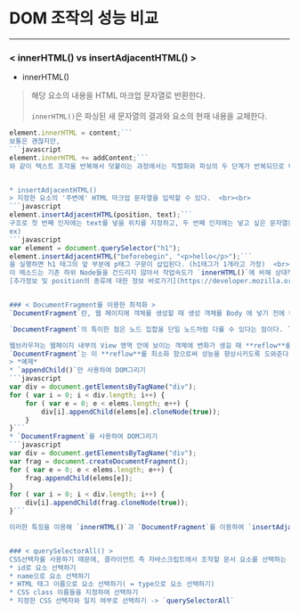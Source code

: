 # DOM 조작의 성능 비교  
---
### < innerHTML() vs insertAdjacentHTML() >

* innerHTML()  
> 해당 요소의 내용을 HTML 마크업 문자열로 반환한다.  <br><br>
`innerHTML()`은 파싱된 새 문자열의 결과와 요소의 현재 내용을 교체한다.<br>
```javascript
element.innerHTML = content;```
보통은 괜찮지만,  
```javascript
element.innerHTML += addContent;```  
와 같이 텍스트 조각을 반복해서 덧붙이는 과정에서는 직렬화와 파싱의 두 단계가 반복되므로 비효율적이다. <br>


* insertAdjacentHTML()  
> 지정한 요소의 '주변에' HTML 마크업 문자열을 입력할 수 있다.  <br><br>
```javascript
element.insertAdjacentHTML(position, text);```  
구조로 첫 번째 인자에는 text를 넣을 위치를 지정하고, 두 번째 인자에는 넣고 싶은 문자열을 쓴다.<br><br>
ex)  
```javascript
var element = document.querySelector("h1");  
element.insertAdjacentHTML("beforebegin", "<p>hello</p>");```  
을 실행하면 h1 태그의 앞 부분에 p태그 구문이 삽입된다. (h1태그가 1개라고 가정)  <br><br>
이 메소드는 기존 하위 Node들을 건드리지 않아서 작업속도가 `innerHTML()`에 비해 상대적으로 빠르다.  <br><br>
[추가정보 및 position의 종류에 대한 정보 바로가기](https://developer.mozilla.org/ko/docs/Web/API/Element/insertAdjacentHTML)


### < DocumentFragment를 이용한 최적화 >
`DocumentFragment`란, 웹 페이지에 객체를 생성할 때 생성 객체를 Body 에 넣기 전에 미리 만들어 두는 것을 말한다. 즉, 다른 노드를 담는 임시 컨테이너 역할을 하는 특수 목적 노드.<br>

`DocumentFragment`의 특이한 점은 노드 집합을 단일 노드처럼 다룰 수 있다는 점이다. `DocumentFragment`를 `appendChild()`, `insertBefore()`, `replaceChild()`에 인자로 넘기면 해당 객체가 아닌 자식 객체가 문서에 삽입된다.

웹브라우저는 웹페이지 내부의 View 영역 안에 보이는 객체에 변화가 생길 때 **reflow**를 하게 된다. **reflow**란, 한 객체의 크기가 변경될 경우 다른 여러 객체들의 크기도 함께 영향 받을 수 있는데, 이런 것들을 재조정 하는 과정이다.  
`DocumentFragment`는 이 **reflow**를 최소화 함으로써 성능을 향상시키도록 도와준다.  
> *예제*  
* `appendChild()`만 사용하여 DOM그리기   
```javascript
var div = document.getElementsByTagName("div");  
for ( var i = 0; i < div.length; i++) {  
    for ( var e = 0; e < elems.length; e++) {  
        div[i].appendChild(elems[e].cloneNode(true));  
    }  
}```  
* `DocumentFragment`를 사용하여 DOM그리기  
```javascript
var div = document.getElementsByTagName("div");
var frag = document.createDocumentFragment();
for ( var e = 0; e < elems.length; e++) {
    frag.appendChild(elems[e]);
}
for ( var i = 0; i < div.length; i++) {
    div[i].appendChild(frag.cloneNode(true));
}```

이러한 특징을 이용해 `innerHTML()`과 `DocumentFragment`를 이용하여 `insertAdjacentHTML()`를 구현할 수도 있다.


### < querySelectorAll() >
CSS선택자를 사용하기 때문에, 클라이언트 측 자바스크립트에서 조작할 문서 요소를 선택하는 방법 중 가장 강력한 기법이다. (정확한 이유?)
* id로 요소 선택하기
* name으로 요소 선택하기
* HTML 태그 이름으로 요소 선택하기( = type으로 요소 선택하기)
* CSS class 이름들을 지정하여 선택하기
* 지정한 CSS 선택자와 일치 여부로 선택하기 -> `querySelectorAll`
